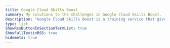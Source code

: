 ```yaml
---
title: Google Cloud Skills Boost
summary: My solutions to the challenges in Google Cloud Skills Boost.
description: "Google Cloud Skills Boost is a training service that gives learners an on-demand, all-access pass to 700+ learning activities. Earn skill badges by taking courses, quests, and hands-on labs in topics such as data, AI, infrastructure, security, and more.<br>🔗 **https://www.cloudskillsboost.google/**<br><br>**Note**: Most writeups/walkthroughs from the platform are ***challenge labs***. If the lab is labeled _deprecated_, it means the lab has been updated and this solution will not work, but you can still use it to study."
type: list
ShowRssButtonInSectionTermList: true
ShowFullTextinRSS: true
hidemeta: true
---
```

